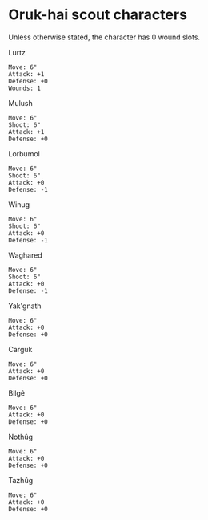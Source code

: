 # Oruk-hai scout characters
Unless otherwise stated, the character has 0 wound slots.

Lurtz
```
Move: 6"
Attack: +1
Defense: +0
Wounds: 1
```

Mulush
```
Move: 6"
Shoot: 6"
Attack: +1
Defense: +0
```

Lorbumol
```
Move: 6"
Shoot: 6"
Attack: +0
Defense: -1
```

Winug
```
Move: 6"
Shoot: 6"
Attack: +0
Defense: -1
```

Waghared
```
Move: 6"
Shoot: 6"
Attack: +0
Defense: -1
```

Yak'gnath
```
Move: 6"
Attack: +0
Defense: +0
```

Carguk
```
Move: 6"
Attack: +0
Defense: +0
```

Bilgê
```
Move: 6"
Attack: +0
Defense: +0
```

Nothûg
```
Move: 6"
Attack: +0
Defense: +0
```

Tazhûg
```
Move: 6"
Attack: +0
Defense: +0
```
